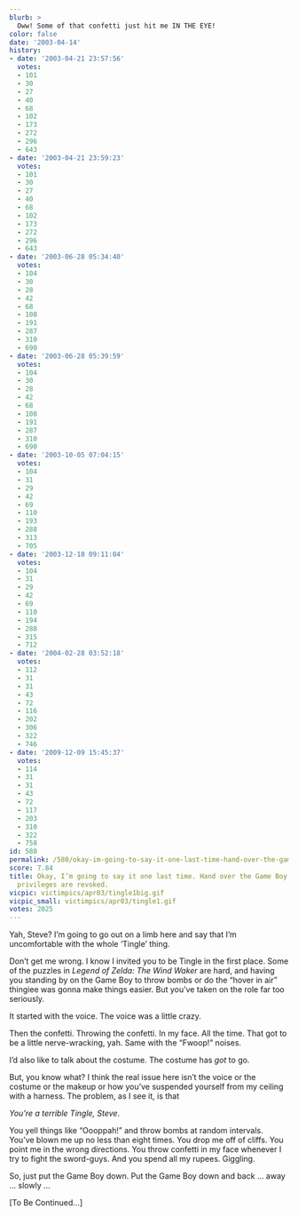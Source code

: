 ```yaml
---
blurb: >
  Oww! Some of that confetti just hit me IN THE EYE!
color: false
date: '2003-04-14'
history:
- date: '2003-04-21 23:57:56'
  votes:
  - 101
  - 30
  - 27
  - 40
  - 68
  - 102
  - 173
  - 272
  - 296
  - 643
- date: '2003-04-21 23:59:23'
  votes:
  - 101
  - 30
  - 27
  - 40
  - 68
  - 102
  - 173
  - 272
  - 296
  - 643
- date: '2003-06-28 05:34:40'
  votes:
  - 104
  - 30
  - 28
  - 42
  - 68
  - 108
  - 191
  - 287
  - 310
  - 690
- date: '2003-06-28 05:39:59'
  votes:
  - 104
  - 30
  - 28
  - 42
  - 68
  - 108
  - 191
  - 287
  - 310
  - 690
- date: '2003-10-05 07:04:15'
  votes:
  - 104
  - 31
  - 29
  - 42
  - 69
  - 110
  - 193
  - 288
  - 313
  - 705
- date: '2003-12-18 09:11:04'
  votes:
  - 104
  - 31
  - 29
  - 42
  - 69
  - 110
  - 194
  - 288
  - 315
  - 712
- date: '2004-02-28 03:52:18'
  votes:
  - 112
  - 31
  - 31
  - 43
  - 72
  - 116
  - 202
  - 306
  - 322
  - 746
- date: '2009-12-09 15:45:37'
  votes:
  - 114
  - 31
  - 31
  - 43
  - 72
  - 117
  - 203
  - 310
  - 322
  - 758
id: 580
permalink: /580/okay-im-going-to-say-it-one-last-time-hand-over-the-game-boy-your-tingle-privileges-are-revoked/
score: 7.84
title: Okay, I’m going to say it one last time. Hand over the Game Boy. Your Tingle
  privileges are revoked.
vicpic: victimpics/apr03/tingle1big.gif
vicpic_small: victimpics/apr03/tingle1.gif
votes: 2025
---
```


Yah, Steve? I’m going to go out on a limb here and say that I’m
uncomfortable with the whole ‘Tingle’ thing.

Don’t get me wrong. I know I invited you to be Tingle in the first
place. Some of the puzzles in *Legend of Zelda: The Wind Waker* are
hard, and having you standing by on the Game Boy to throw bombs or do
the “hover in air” thingiee was gonna make things easier. But you’ve
taken on the role far too seriously.

It started with the voice. The voice was a little crazy.

Then the confetti. Throwing the confetti. In my face. All the time. That
got to be a little nerve-wracking, yah. Same with the “Fwoop!” noises.

I’d also like to talk about the costume. The costume has *got* to go.

But, you know what? I think the real issue here isn’t the voice or the
costume or the makeup or how you’ve suspended yourself from my ceiling
with a harness. The problem, as I see it, is that

*You’re a terrible Tingle, Steve*.

You yell things like “Oooppah!” and throw bombs at random intervals.
You’ve blown me up no less than eight times. You drop me off of cliffs.
You point me in the wrong directions. You throw confetti in my face
whenever I try to fight the sword-guys. And you spend all my rupees.
Giggling.

So, just put the Game Boy down. Put the Game Boy down and back ... away
... slowly ...

\[To Be Continued...\]